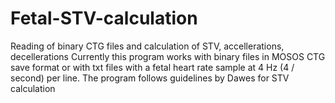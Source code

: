 # Fetal-STV-calculation
Reading of binary CTG files and calculation of STV, accellerations, decellerations
Currently this program works with binary files in MOSOS CTG save format or with txt files with a fetal heart rate sample at 4 Hz (4 / second) per line.
The program follows guidelines by Dawes for STV calculation
